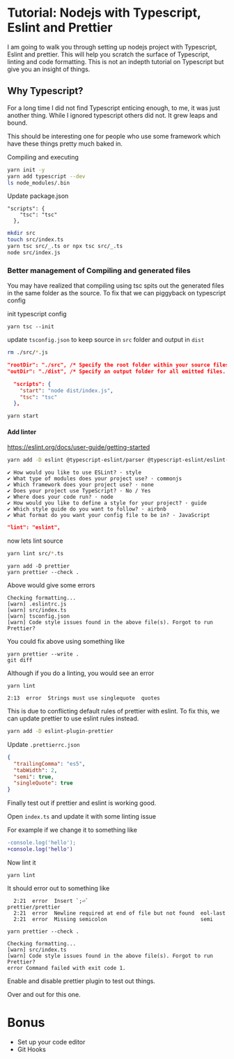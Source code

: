 # Tutorial: Nodejs with Typescript, Eslint and Prettier

I am going to walk you through setting up nodejs project with Typescript, Eslint and prettier. This will help you scratch the surface of Typescript, linting and code formatting. This is not an indepth tutorial on Typescript
but give you an insight of things.

## Why Typescript?

For a long time I did not find Typescript enticing enough, to me, it was just another thing.
While I ignored typescript others did not. It grew leaps and bound.

This should be interesting one for people who use some framework which have these things pretty much baked in.

Compiling and executing

```bash
yarn init -y
yarn add typescript --dev
ls node_modules/.bin
```

Update package.json

```
"scripts": {
    "tsc": "tsc"
  },
```

```sh
mkdir src
touch src/index.ts
yarn tsc src/_.ts or npx tsc src/_.ts
node src/index.js
```

### Better management of Compiling and generated files

You may have realized that compiling using tsc spits out the generated
files in the same folder as the source. To fix that we can piggyback on
typescript config

init typescript config

```
yarn tsc --init
```

update `tsconfig.json` to keep source in `src` folder and output in `dist`

```sh
rm ./src/*.js
```

```json
"rootDir": "./src", /* Specify the root folder within your source files. */
"outDir": "./dist", /* Specify an output folder for all emitted files. */
```

```json:title=package.json
  "scripts": {
    "start": "node dist/index.js",
    "tsc": "tsc"
  },
```

```bash
yarn start
```

#### Add linter

https://eslint.org/docs/user-guide/getting-started

```sh
yarn add -D eslint @typescript-eslint/parser @typescript-eslint/eslint-plugin
```

```
✔ How would you like to use ESLint? · style
✔ What type of modules does your project use? · commonjs
✔ Which framework does your project use? · none
✔ Does your project use TypeScript? · No / Yes
✔ Where does your code run? · node
✔ How would you like to define a style for your project? · guide
✔ Which style guide do you want to follow? · airbnb
✔ What format do you want your config file to be in? · JavaScript
```

```json:title=package.json
"lint": "eslint",
```

now lets lint source

```bash
yarn lint src/*.ts
```

```
yarn add -D prettier
yarn prettier --check .
```

Above would give some errors

```
Checking formatting...
[warn] .eslintrc.js
[warn] src/index.ts
[warn] tsconfig.json
[warn] Code style issues found in the above file(s). Forgot to run Prettier?
```

You could fix above using something like

```
yarn prettier --write .
git diff
```

Although if you do a linting, you would see an error

```
yarn lint
```

```lint
2:13  error  Strings must use singlequote  quotes
```

This is due to conflicting default rules of prettier with eslint. To fix this, we can update
prettier to use eslint rules instead.

```bash
yarn add -D eslint-plugin-prettier
```

Update `.prettierrc.json`

```json
{
  "trailingComma": "es5",
  "tabWidth": 2,
  "semi": true,
  "singleQuote": true
}
```

Finally test out if prettier and eslint is working good.

Open `index.ts` and update it with some linting issue

For example if we change it to something like

```diff
-console.log('hello');
+console.log('hello')
```

Now lint it

```
yarn lint
```

It should error out to something like

```
  2:21  error  Insert `;⏎`                                    prettier/prettier
  2:21  error  Newline required at end of file but not found  eol-last
  2:21  error  Missing semicolon                              semi
```

```
yarn prettier --check .
```

```
Checking formatting...
[warn] src/index.ts
[warn] Code style issues found in the above file(s). Forgot to run Prettier?
error Command failed with exit code 1.
```

Enable and disable prettier plugin to test out things.

Over and out for this one.

# Bonus

- Set up your code editor
- Git Hooks
